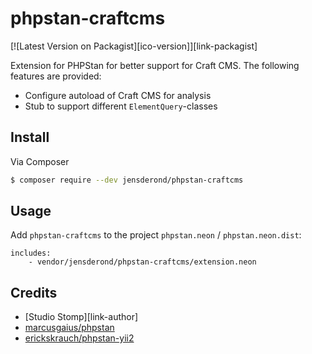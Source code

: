 # phpstan-craftcms

[![Latest Version on Packagist][ico-version]][link-packagist]

Extension for PHPStan for better support for Craft CMS. The following features are provided:

- Configure autoload of Craft CMS for analysis
- Stub to support different `ElementQuery`-classes

## Install

Via Composer

``` bash
$ composer require --dev jensderond/phpstan-craftcms
```

## Usage

Add `phpstan-craftcms` to the project `phpstan.neon` / `phpstan.neon.dist`:
```neon
includes:
    - vendor/jensderond/phpstan-craftcms/extension.neon
```

## Credits

- [Studio Stomp][link-author]
- [marcusgaius/phpstan](https://github.com/marcusgaius/phpstan)
- [erickskrauch/phpstan-yii2](https://github.com/erickskrauch/phpstan-yii2)
